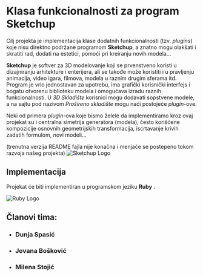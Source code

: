 # Klasa funkcionalnosti za program Sketchup

   Cilj projekta je implementacija klase dodatnih funkcionalnosti (tzv. *plugins*) koje nisu direktno podržane programom **Sketchup**, a znatno mogu olakšati i skratiti rad, dodati na estetici, pomoći pri kreiranju novih modela...
   
   
   **Sketchup** je softver za 3D modelovanje koji se prvenstveno koristi u dizajniranju arhitekture i enterijera, ali se takođe može koristiti i u pravljenju animacija, video igara, filmova, modela u raznim drugim sferama itd. Program je vrlo jednostavan za upotrebu, ima grafički korisnički interfejs i bogatu otvorenu biblioteku modela i omogućava izradu raznih funkcionalnosti. U *3D Skladište* korisnici mogu dodavati sopstvene modele, a na sajtu pod nazivom *Prošireno skladište* mogu naći postojeće *plugin*-ove.
   
   Neki od primera *plugin*-ova koje bismo želele da implementiramo kroz ovaj projekat su i
   centralna simetrija generatora (modela), često korišćene kompozicije osnovnih geometrijskih transformacija, iscrtavanje krivih zadatih formulom, novi modeli... 
   
   (trenutna verzija README fajla nije konačna i menjaće se postepeno tokom razvoja našeg projekta)
   ![Sketchup Logo](https://github.com/matf-pp2019/safir/blob/master/sketchup-icon-png-28.jpg)
   
   ## Implementacija
   Projekat će biti implementiran u programskom jeziku **Ruby** .
   
   ![Ruby Logo](https://github.com/matf-pp2019/safir/blob/master/ruby-logo-png-6.png)
   
   ## Članovi tima:
   * ### Dunja Spasić
   * ### Jovana Bošković
   * ### Milena Stojić
